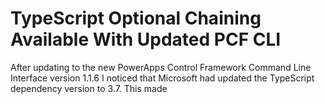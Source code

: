 
# TypeScript Optional Chaining Available With Updated PCF CLI

After updating to the new PowerApps Control Framework Command Line Interface version 1.1.6 I noticed that Microsoft had updated the TypeScript dependency version to 3.7.  This made 
<!--stackedit_data:
eyJoaXN0b3J5IjpbLTE4NDUzNzk3MjUsNzMwOTk4MTE2XX0=
-->